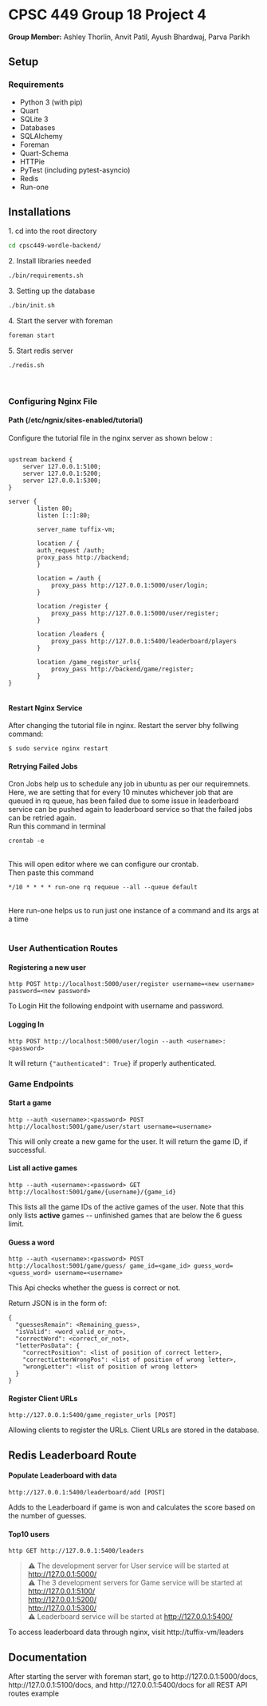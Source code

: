 # CPSC 449 Group 18 Project 4
<p><b>Group Member:</b> Ashley Thorlin, Anvit Patil, Ayush Bhardwaj, Parva Parikh</p>

## Setup
### Requirements
- Python 3 (with pip)
- Quart
- SQLite 3
- Databases
- SQLAlchemy
- Foreman
- Quart-Schema
- HTTPie
- PyTest (including pytest-asyncio)
- Redis
- Run-one

## Installations
<p>1. cd into the root directory</p>

```sh
cd cpsc449-wordle-backend/
```
<p>2. Install libraries needed</p>

```sh
./bin/requirements.sh
```
<p>3. Setting up the database</p>

```sh
./bin/init.sh
```
<p>4. Start the server with foreman</p>

```sh
foreman start
```

<p>5. Start redis server</p>

```sh
./redis.sh
```
<br/>

### Configuring Nginx File
#### Path (/etc/ngnix/sites-enabled/tutorial)

Configure the tutorial file  in the nginx server as shown below :

```

upstream backend {
	server 127.0.0.1:5100;
	server 127.0.0.1:5200;
	server 127.0.0.1:5300;
}

server {
      	listen 80;
      	listen [::]:80;

      	server_name tuffix-vm;

      	location / {
		auth_request /auth;
		proxy_pass http://backend;
      	}

		location = /auth {
			proxy_pass http://127.0.0.1:5000/user/login;
		}

		location /register {
			proxy_pass http://127.0.0.1:5000/user/register;
		}

		location /leaders {
			proxy_pass http://127.0.0.1:5400/leaderboard/players
		}

        location /game_register_urls{
            proxy_pass http://backend/game/register;
        }
}


```
#### Restart Nginx Service
After changing the tutorial file in nginx. Restart the server bhy follwing command:
```
$ sudo service nginx restart
```


#### Retrying Failed Jobs
Cron Jobs help us to schedule any job in ubuntu as per our requiremnets. Here, we are setting that for every 10 minutes whichever job that are queued in rq queue, has been failed due to some issue in leaderboard service can be pushed again to leaderboard service so that the failed jobs can be retried again.
<br/>
Run this command in terminal
<br/>
```
crontab -e
```
<br/>
This will open editor where we can configure our crontab.
<br/>
Then paste this command
<br/>

```
*/10 * * * * run-one rq requeue --all --queue default
```
<br/>
Here run-one helps us to run just one instance of a command and its args at a time

<br/>
<br/>


### User Authentication Routes
#### Registering a new user
```
http POST http://localhost:5000/user/register username=<new username> password=<new password>
```

To Login Hit the following endpoint with username and password.
#### Logging In
```
http POST http://localhost:5000/user/login --auth <username>:<password>

```
It will return `{"authenticated": True}` if properly authenticated.


### Game Endpoints
#### Start a game
```
http --auth <username>:<password> POST http://localhost:5001/game/user/start username=<username>

```
This will only create a new game for the user. It will return the game ID, if successful.

#### List all active games
```
http --auth <username>:<password> GET http://localhost:5001/game/{username}/{game_id}
```
This lists all the game IDs of the active games of the user. Note that this only lists **active** games -- unfinished games that are below the 6 guess limit.

#### Guess a word
```
http --auth <username>:<password> POST http://localhost:5001/game/guess/ game_id=<game_id> guess_word=<guess_word> username=<username>
```
This Api checks whether the guess is correct or not.


Return JSON is in the form of:
```
{
  "guessesRemain": <Remaining_guess>,
  "isValid": <word_valid_or_not>,
  "correctWord": <correct_or_not>,
  "letterPosData": {
    "correctPosition": <list of position of correct letter>,
    "correctLetterWrongPos": <list of position of wrong letter>,
    "wrongLetter": <list of position of wrong letter>
  }
}
```




#### Register Client URLs
```
http://127.0.0.1:5400/game_register_urls [POST]
```
Allowing clients to register the URLs. Client URLs are stored in the database. 


## Redis Leaderboard Route
#### Populate Leaderboard with data
```
http://127.0.0.1:5400/leaderboard/add [POST]

```
Adds to the Leaderboard if game is won and calculates the score based on the number of guesses.

#### Top10 users
```
http GET http://127.0.0.1:5400/leaders

```



> ⚠ The development server for User service will be started at http://127.0.0.1:5000/ <br/>
> ⚠ The 3 development servers for Game service will be started at <br/>
http://127.0.0.1:5100/  <br/>
http://127.0.0.1:5200/  <br/>
http://127.0.0.1:5300/  <br/>
> ⚠ Leaderboard service will be started at http://127.0.0.1:5400/ <br/>

To access leaderboard data through nginx, visit http://tuffix-vm/leaders

## Documentation

<p>After starting the server with foreman start, go to http://127.0.0.1:5000/docs, http://127.0.0.1:5100/docs, and http://127.0.0.1:5400/docs for all REST API routes example</p>
